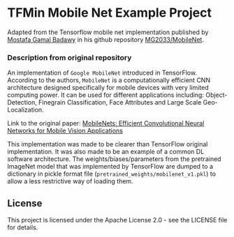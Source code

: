 # TFMin Mobile Net Example Project

Adapted from the Tensorflow mobile net implementation published by [Mostafa Gamal Badawy](https://github.com/MG2033) in
his github repository [MG2033/MobileNet](https://github.com/MG2033/MobileNet).

### Description from original repository
An implementation of `Google MobileNet` introduced in TensorFlow. According to the authors, `MobileNet` is a computationally efficient CNN architecture designed specifically for mobile devices with very limited computing power. It can be used for different applications including: Object-Detection, Finegrain Classification, Face Attributes and Large Scale Geo-Localization.

Link to the original paper: [MobileNets: Efficient Convolutional Neural Networks for Mobile Vision Applications](https://arxiv.org/abs/1704.04861)

This implementation was made to be clearer than TensorFlow original implementation. It was also made to be an example of a common DL software architecture. The weights/biases/parameters from the pretrained ImageNet model that was implemented by TensorFlow are dumped to a dictionary in pickle format file (`pretrained_weights/mobilenet_v1.pkl`) to allow a less restrictive way of loading them.



## License
This project is licensed under the Apache License 2.0 - see the LICENSE file for details.

